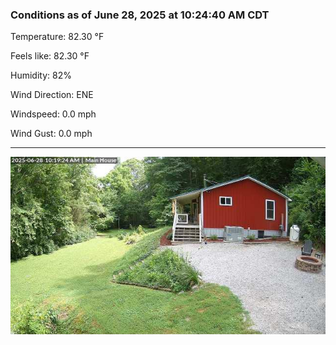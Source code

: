 ### Conditions as of June 28, 2025 at 10:24:40 AM CDT 

Temperature: 82.30 &deg;F

Feels like: 82.30 &deg;F

Humidity: 82%

Wind Direction: ENE

Windspeed: 0.0 mph

Wind Gust: 0.0 mph

---

<img src="./images/latest.jpeg"/>

